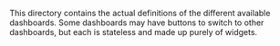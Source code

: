 This directory contains the actual definitions of the different available dashboards. Some dashboards may have buttons
to switch to other dashboards, but each is stateless and made up purely
of widgets.